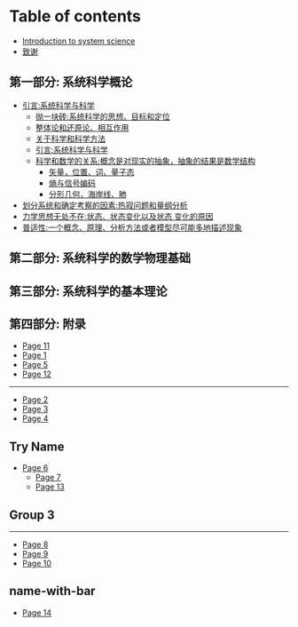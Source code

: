 
# Table of contents
* [Introduction to system science](README.md)
* [致谢](Acknowledgements)

## 第一部分: 系统科学概论

* [引言:系统科学与科学]()
  * [抛一块砖:系统科学的思想、目标和定位]()
  * [整体论和还原论、相互作用]()
  * [关于科学和科学方法]()
  * [引言:系统科学与科学]()
  * [科学和数学的关系:概念是对现实的抽象，抽象的结果是数学结构]()
    * [矢量，位置、词、量子态]()
    * [熵与信号编码]()
    * [分形几何，海岸线、肺]()
* [划分系统和确定考察的因素:热寂问题和量纲分析]()
* [力学思想无处不在:状态、状态变化以及状态 变化的原因]()
* [普适性:一个概念、原理、分析方法或者模型尽可能多地描述现象]()

## 第二部分: 系统科学的数学物理基础

## 第三部分: 系统科学的基本理论

## 第四部分: 附录

* [Page 11](more-complicated-name/page-11.md)
* [Page 1](more-complicated-name/page-1.md)
* [Page 5](more-complicated-name/page-5.md)
* [Page 12](more-complicated-name/page-12.md)

***

* [Page 2](page-2.md)
* [Page 3](page-3.md)
* [Page 4](page-4.md)

## Try Name

* [Page 6](try-name/page-6/README.md)
  * [Page 7](try-name/page-6/page-7.md)
  * [Page 13](try-name/page-6/page-13.md)

## Group 3

***

* [Page 8](page-8.md)
* [Page 9](page-9.md)
* [Page 10](page-10.md)

## name-with-bar

* [Page 14](name-with-bar/page-14.md)
